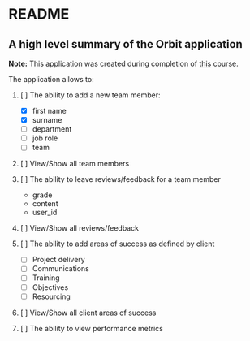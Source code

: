 # README

## A high level summary of the Orbit application

**Note:** This application was created during completion of [this](https://www.skillshare.com/classes/Ruby-on-Rails-A-Beginners-Guide-to-Web-Development-with-Rails/1774223974/) course.

The application allows to:

1. [ ] The ability to add a new team member:
    - [X] first name
    - [X] surname
    - [ ] department
    - [ ] job role
    - [ ] team

2. [ ] View/Show all team members 

3. [ ] The ability to leave reviews/feedback for a team member
    - grade
    - content
    - user_id

4. [ ] View/Show all reviews/feedback

5. [ ] The ability to add areas of success as defined by client
    - [ ] Project delivery
    - [ ] Communications
    - [ ] Training
    - [ ] Objectives
    - [ ] Resourcing

6. [ ] View/Show all client areas of success

7. [ ] The ability to view performance metrics